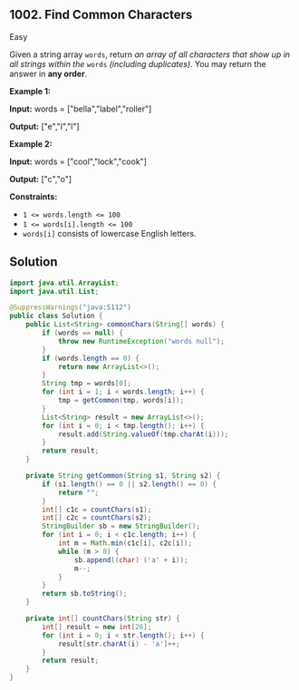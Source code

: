 ## 1002\. Find Common Characters

Easy

Given a string array `words`, return _an array of all characters that show up in all strings within the_ `words` _(including duplicates)_. You may return the answer in **any order**.

**Example 1:**

**Input:** words = ["bella","label","roller"]

**Output:** ["e","l","l"]

**Example 2:**

**Input:** words = ["cool","lock","cook"]

**Output:** ["c","o"]

**Constraints:**

*   `1 <= words.length <= 100`
*   `1 <= words[i].length <= 100`
*   `words[i]` consists of lowercase English letters.

## Solution

```java
import java.util.ArrayList;
import java.util.List;

@SuppressWarnings("java:S112")
public class Solution {
    public List<String> commonChars(String[] words) {
        if (words == null) {
            throw new RuntimeException("words null");
        }
        if (words.length == 0) {
            return new ArrayList<>();
        }
        String tmp = words[0];
        for (int i = 1; i < words.length; i++) {
            tmp = getCommon(tmp, words[i]);
        }
        List<String> result = new ArrayList<>();
        for (int i = 0; i < tmp.length(); i++) {
            result.add(String.valueOf(tmp.charAt(i)));
        }
        return result;
    }

    private String getCommon(String s1, String s2) {
        if (s1.length() == 0 || s2.length() == 0) {
            return "";
        }
        int[] c1c = countChars(s1);
        int[] c2c = countChars(s2);
        StringBuilder sb = new StringBuilder();
        for (int i = 0; i < c1c.length; i++) {
            int m = Math.min(c1c[i], c2c[i]);
            while (m > 0) {
                sb.append((char) ('a' + i));
                m--;
            }
        }
        return sb.toString();
    }

    private int[] countChars(String str) {
        int[] result = new int[26];
        for (int i = 0; i < str.length(); i++) {
            result[str.charAt(i) - 'a']++;
        }
        return result;
    }
}
```